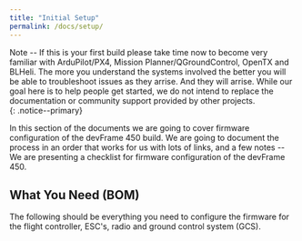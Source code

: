 ```yaml
---
title: "Initial Setup"
permalink: /docs/setup/
---
```


Note -- If this is your first build please take time now to become very familiar with ArduPilot/PX4, Mission Planner/QGroundControl, OpenTX and BLHeli.  The more you understand the systems involved the better you will be able to troubleshoot issues as they arrise.  And they will arrise.  While our goal here is to help people get started, we do not intend to replace the documentation or community support provided by other projects.    
{: .notice--primary}

In this section of the documents we are going to cover firmware configuration of the devFrame 450 build.  We are going to document the process in an order that works for us with lots of links, and a few notes -- We are presenting a checklist for firmware configuration of the devFrame 450. 

## What You Need (BOM)
The following should be everything you need to configure the firmware for the flight controller, ESC's, radio and ground control system (GCS). 


